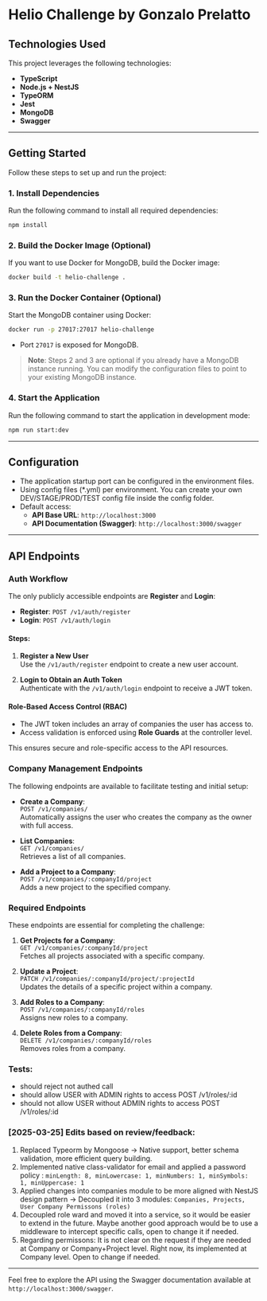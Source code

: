 # Helio Challenge by Gonzalo Prelatto
## Technologies Used

This project leverages the following technologies:

- **TypeScript**
- **Node.js + NestJS**
- **TypeORM**
- **Jest**
- **MongoDB**
- **Swagger**

---

## Getting Started

Follow these steps to set up and run the project:

### 1. Install Dependencies

Run the following command to install all required dependencies:

```bash
npm install
```

### 2. Build the Docker Image (Optional)

If you want to use Docker for MongoDB, build the Docker image:

```bash
docker build -t helio-challenge .
```

### 3. Run the Docker Container (Optional)

Start the MongoDB container using Docker:

```bash
docker run -p 27017:27017 helio-challenge
```

- Port `27017` is exposed for MongoDB.

> **Note**: Steps 2 and 3 are optional if you already have a MongoDB instance running. You can modify the configuration files to point to your existing MongoDB instance.

### 4. Start the Application

Run the following command to start the application in development mode:

```bash
npm run start:dev
```

---

## Configuration

- The application startup port can be configured in the environment files.
- Using config files (*.yml) per environment. You can create your own DEV/STAGE/PROD/TEST config file inside the config folder.
- Default access:
  - **API Base URL**: `http://localhost:3000`
  - **API Documentation (Swagger)**: `http://localhost:3000/swagger`

---

## API Endpoints

### Auth Workflow

The only publicly accessible endpoints are **Register** and **Login**:

- **Register**: `POST /v1/auth/register`
- **Login**: `POST /v1/auth/login`

#### Steps:

1. **Register a New User**  
   Use the `/v1/auth/register` endpoint to create a new user account.

2. **Login to Obtain an Auth Token**  
   Authenticate with the `/v1/auth/login` endpoint to receive a JWT token.

#### Role-Based Access Control (RBAC)

- The JWT token includes an array of companies the user has access to.
- Access validation is enforced using **Role Guards** at the controller level.

This ensures secure and role-specific access to the API resources.

### Company Management Endpoints

The following endpoints are available to facilitate testing and initial setup:

- **Create a Company**:  
   `POST /v1/companies/`  
   Automatically assigns the user who creates the company as the owner with full access.

- **List Companies**:  
   `GET /v1/companies/`  
   Retrieves a list of all companies.

- **Add a Project to a Company**:  
   `POST /v1/companies/:companyId/project`  
   Adds a new project to the specified company.

### Required Endpoints

These endpoints are essential for completing the challenge:

1. **Get Projects for a Company**:  
    `GET /v1/companies/:companyId/project`  
    Fetches all projects associated with a specific company.

2. **Update a Project**:  
    `PATCH /v1/companies/:companyId/project/:projectId`  
    Updates the details of a specific project within a company.

3. **Add Roles to a Company**:  
    `POST /v1/companies/:companyId/roles`  
    Assigns new roles to a company.

4. **Delete Roles from a Company**:  
    `DELETE /v1/companies/:companyId/roles`  
    Removes roles from a company.

### Tests:
- should reject not authed call
- should allow USER with ADMIN rights to access POST /v1/roles/:id
- should not allow USER without ADMIN rights to access POST /v1/roles/:id

### [2025-03-25] Edits based on review/feedback:
1. Replaced Typeorm by Mongoose -> Native support, better schema validation, more efficient query building.
2. Implemented native class-validator for email and applied a password policy : `minLength: 8, minLowercase: 1, minNumbers: 1, minSymbols: 1, minUppercase: 1`
3. Applied changes into companies module to be more aligned with NestJS design pattern -> Decoupled it into 3 modules: `Companies, Projects, User Company Permissons (roles)`
4. Decoupled role ward and moved it into a service, so it would be easier to extend in the future. Maybe another good approach would be to use a middleware to intercept specific calls, open to change it if needed.
5. Regarding permissons: It is not clear on the request if they are needed at Company or Company+Project level. Right now, its implemented at Company level. Open to change if needed.

---

Feel free to explore the API using the Swagger documentation available at `http://localhost:3000/swagger`.